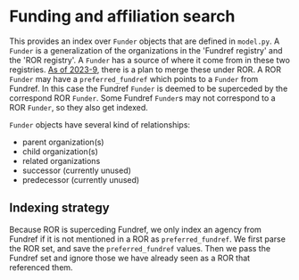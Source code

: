 # Funding and affiliation search

This provides an index over `Funder` objects that are defined in
`model.py`. A `Funder` is a generalization of the organizations in the
'Fundref registry' and the 'ROR registry'.  A `Funder` has a source of
where it come from in these two registries.  [As of
2023-9](https://www.crossref.org/blog/open-funder-registry-to-transition-into-research-organization-registry-ror/),
there is a plan to merge these under ROR. A ROR `Funder` may have a
`preferred_fundref` which points to a `Funder` from Fundref. In this
case the Fundref `Funder` is deemed to be superceded by the correspond
ROR `Funder`. Some Fundref `Funder`s may not correspond to a ROR
`Funder`, so they also get indexed.

`Funder` objects have several kind of relationships:
* parent organization(s)
* child organization(s)
* related organizations
* successor (currently unused)
* predecessor (currently unused)

## Indexing strategy

Because ROR is superceding Fundref, we only index an agency from Fundref if it is not mentioned
in a ROR as `preferred_fundref`. We first parse the ROR set, and save the `preferred_fundref` values.
Then we pass the Fundref set and ignore those we have already seen as a ROR that referenced them.
